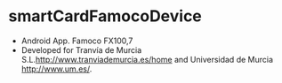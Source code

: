 # smartCardFamocoDevice
* Android App. Famoco FX100,7
* Developed for Tranvía de Murcia S.L.http://www.tranviademurcia.es/home and Universidad de Murcia http://www.um.es/.

